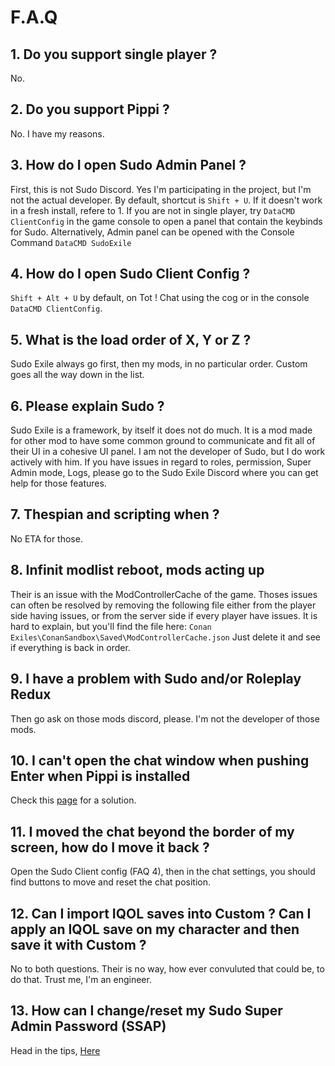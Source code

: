 # F.A.Q
## 1. Do you support single player ?
No.

## 2. Do you support Pippi ?
No. I have my reasons.

## 3. How do I open Sudo Admin Panel ?
First, this is not Sudo Discord. Yes I'm participating in the project, but I'm not the actual developer. By default, shortcut is `Shift + U`. If it doesn't work in a fresh install, refere to 1. If you are not in single player, try `DataCMD ClientConfig` in the game console to open a panel that contain the keybinds for Sudo. Alternatively, Admin panel can be opened with the Console Command `DataCMD SudoExile`

## 4. How do I open Sudo Client Config ?
`Shift + Alt + U` by default, on Tot ! Chat using the cog or in the console `DataCMD ClientConfig`. 

## 5. What is the load order of X, Y or Z ?
Sudo Exile always go first, then my mods, in no particular order. Custom goes all the way down in the list.

## 6. Please explain Sudo ?
Sudo Exile is a framework, by itself it does not do much. It is a mod made for other mod to have some common ground to communicate and fit all of their UI in a cohesive UI panel. I am not the developer of Sudo, but I do work actively with him. If you have issues in regard to roles, permission, Super Admin mode, Logs, please go to the Sudo Exile Discord where you can get help for those features.

## 7. Thespian and scripting when ?
No ETA for those. 

## 8. Infinit modlist reboot, mods acting up
Their is an issue with the ModControllerCache of the game. Thoses issues can often be resolved by removing the following file either from the player side having issues, or from the server side if every player have issues. It is hard to explain, but you'll find the file here:
`Conan Exiles\ConanSandbox\Saved\ModControllerCache.json`
Just delete it and see if everything is back in order.

## 9. I have a problem with Sudo and/or Roleplay Redux
Then go ask on those mods discord, please. I'm not the developer of those mods. 

## 10. I can't open the chat window when pushing Enter when Pippi is installed
Check this [page](tips) for a solution.

## 11. I moved the chat beyond the border of my screen, how do I move it back ?
Open the Sudo Client config (FAQ 4), then in the chat settings, you should find buttons to move and reset the chat position.

## 12. Can I import IQOL saves into Custom ? Can I apply an IQOL save on my character and then save it with Custom ?
No to both questions. Their is no way, how ever convuluted that could be, to do that. Trust me, I'm an engineer.

## 13. How can I change/reset my Sudo Super Admin Password (SSAP)
Head in the tips, [Here](tips?id=reset-super-admin-password)